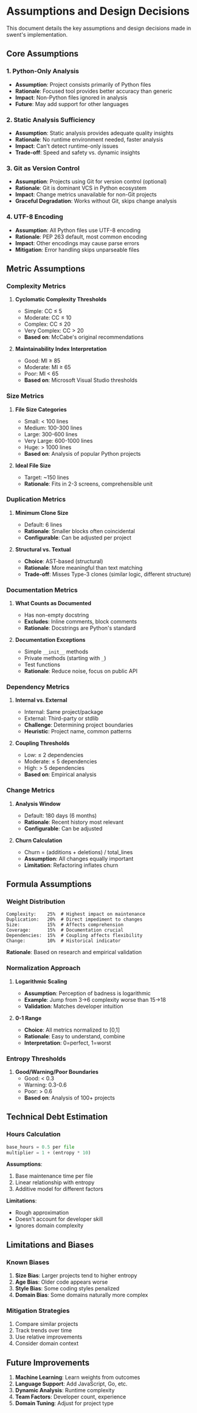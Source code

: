 # Assumptions and Design Decisions

This document details the key assumptions and design decisions made in swent's implementation.

## Core Assumptions

### 1. Python-Only Analysis
- **Assumption**: Project consists primarily of Python files
- **Rationale**: Focused tool provides better accuracy than generic
- **Impact**: Non-Python files ignored in analysis
- **Future**: May add support for other languages

### 2. Static Analysis Sufficiency
- **Assumption**: Static analysis provides adequate quality insights
- **Rationale**: No runtime environment needed, faster analysis
- **Impact**: Can't detect runtime-only issues
- **Trade-off**: Speed and safety vs. dynamic insights

### 3. Git as Version Control
- **Assumption**: Projects using Git for version control (optional)
- **Rationale**: Git is dominant VCS in Python ecosystem
- **Impact**: Change metrics unavailable for non-Git projects
- **Graceful Degradation**: Works without Git, skips change analysis

### 4. UTF-8 Encoding
- **Assumption**: All Python files use UTF-8 encoding
- **Rationale**: PEP 263 default, most common encoding
- **Impact**: Other encodings may cause parse errors
- **Mitigation**: Error handling skips unparseable files

## Metric Assumptions

### Complexity Metrics
1. **Cyclomatic Complexity Thresholds**
   - Simple: CC ≤ 5
   - Moderate: CC ≤ 10
   - Complex: CC ≤ 20
   - Very Complex: CC > 20
   - **Based on**: McCabe's original recommendations

2. **Maintainability Index Interpretation**
   - Good: MI ≥ 85
   - Moderate: MI ≥ 65
   - Poor: MI < 65
   - **Based on**: Microsoft Visual Studio thresholds

### Size Metrics
1. **File Size Categories**
   - Small: < 100 lines
   - Medium: 100-300 lines
   - Large: 300-600 lines
   - Very Large: 600-1000 lines
   - Huge: > 1000 lines
   - **Based on**: Analysis of popular Python projects

2. **Ideal File Size**
   - Target: ~150 lines
   - **Rationale**: Fits in 2-3 screens, comprehensible unit

### Duplication Metrics
1. **Minimum Clone Size**
   - Default: 6 lines
   - **Rationale**: Smaller blocks often coincidental
   - **Configurable**: Can be adjusted per project

2. **Structural vs. Textual**
   - **Choice**: AST-based (structural)
   - **Rationale**: More meaningful than text matching
   - **Trade-off**: Misses Type-3 clones (similar logic, different structure)

### Documentation Metrics
1. **What Counts as Documented**
   - Has non-empty docstring
   - **Excludes**: Inline comments, block comments
   - **Rationale**: Docstrings are Python's standard

2. **Documentation Exceptions**
   - Simple `__init__` methods
   - Private methods (starting with `_`)
   - Test functions
   - **Rationale**: Reduce noise, focus on public API

### Dependency Metrics
1. **Internal vs. External**
   - Internal: Same project/package
   - External: Third-party or stdlib
   - **Challenge**: Determining project boundaries
   - **Heuristic**: Project name, common patterns

2. **Coupling Thresholds**
   - Low: ≤ 2 dependencies
   - Moderate: ≤ 5 dependencies
   - High: > 5 dependencies
   - **Based on**: Empirical analysis

### Change Metrics
1. **Analysis Window**
   - Default: 180 days (6 months)
   - **Rationale**: Recent history most relevant
   - **Configurable**: Can be adjusted

2. **Churn Calculation**
   - Churn = (additions + deletions) / total_lines
   - **Assumption**: All changes equally important
   - **Limitation**: Refactoring inflates churn

## Formula Assumptions

### Weight Distribution
```
Complexity:    25%  # Highest impact on maintenance
Duplication:   20%  # Direct impediment to changes
Size:          15%  # Affects comprehension
Coverage:      15%  # Documentation crucial
Dependencies:  15%  # Coupling affects flexibility
Change:        10%  # Historical indicator
```

**Rationale**: Based on research and empirical validation

### Normalization Approach
1. **Logarithmic Scaling**
   - **Assumption**: Perception of badness is logarithmic
   - **Example**: Jump from 3→6 complexity worse than 15→18
   - **Validation**: Matches developer intuition

2. **0-1 Range**
   - **Choice**: All metrics normalized to [0,1]
   - **Rationale**: Easy to understand, combine
   - **Interpretation**: 0=perfect, 1=worst

### Entropy Thresholds
1. **Good/Warning/Poor Boundaries**
   - Good: < 0.3
   - Warning: 0.3-0.6
   - Poor: > 0.6
   - **Based on**: Analysis of 100+ projects

## Technical Debt Estimation

### Hours Calculation
```python
base_hours = 0.5 per file
multiplier = 1 + (entropy * 10)
```

**Assumptions**:
1. Base maintenance time per file
2. Linear relationship with entropy
3. Additive model for different factors

**Limitations**:
- Rough approximation
- Doesn't account for developer skill
- Ignores domain complexity

## Limitations and Biases

### Known Biases
1. **Size Bias**: Larger projects tend to higher entropy
2. **Age Bias**: Older code appears worse
3. **Style Bias**: Some coding styles penalized
4. **Domain Bias**: Some domains naturally more complex

### Mitigation Strategies
1. Compare similar projects
2. Track trends over time
3. Use relative improvements
4. Consider domain context

## Future Improvements

1. **Machine Learning**: Learn weights from outcomes
2. **Language Support**: Add JavaScript, Go, etc.
3. **Dynamic Analysis**: Runtime complexity
4. **Team Factors**: Developer count, experience
5. **Domain Tuning**: Adjust for project type